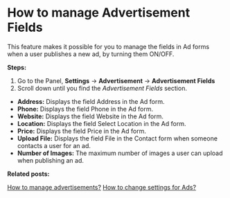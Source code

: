# How to manage Advertisement Fields

This feature makes it possible for you to manage the fields in Ad forms when a user publishes a new ad, by turning them ON/OFF.

**Steps:**

1.  Go to the Panel,  **Settings**  ->  **Advertisement**  ->  **Advertisement Fields**
2.  Scroll down until you find the  _Advertisement Fields_  section.


-   **Address:**  Displays the field Address in the Ad form.
-   **Phone:**  Displays the field Phone in the Ad form.
-   **Website:**  Displays the field Website in the Ad form.
-   **Location:**  Displays the field Select Location in the Ad form.
-   **Price:**  Displays the field Price in the Ad form.
-   **Upload File:**  Displays the field File in the Contact form when someone contacts a user for an ad.
-   **Number of Images:**  The maximum number of images a user can upload when publishing an ad.




**Related posts:**

[How to manage advertisements?](Classifieds-manage-advertisements.md)
[How to change settings for Ads?](Advertisement-change-settings-for-ads.md)

